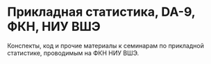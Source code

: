 # Прикладная статистика, DA-9, ФКН, НИУ ВШЭ

Конспекты, код и прочие материалы к семинарам по прикладной статистике, проводимым на ФКН НИУ ВШЭ.

